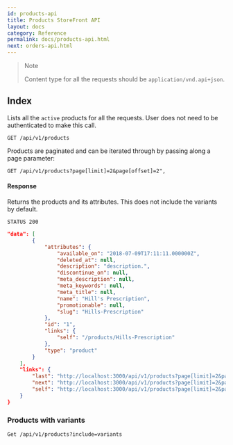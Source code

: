 ```yaml
---
id: products-api
title: Products StoreFront API
layout: docs
category: Reference
permalink: docs/products-api.html
next: orders-api.html
---
```


>Note
>
> Content type for all the requests should be `application/vnd.api+json`.

## Index

Lists all the `active` products for all the requests. User does not need to be authenticated to make this call.

```
GET /api/v1/products
```

Products are paginated and can be iterated through by passing along a page parameter:

```
GET /api/v1/products?page[limit]=2&page[offset]=2",
```

#### Response

Returns the products and its attributes. This does not include the variants by default.

`STATUS 200`

```json
"data": [
        {
            "attributes": {
                "available_on": "2018-07-09T17:11:11.000000Z",
                "deleted_at": null,
                "description": "description.",
                "discontinue_on": null,
                "meta_description": null,
                "meta_keywords": null,
                "meta_title": null,
                "name": "Hill's Prescription",
                "promotionable": null,
                "slug": "Hills-Prescription"
            },
            "id": "1",
            "links": {
                "self": "/products/Hills-Prescription"
            },
            "type": "product"
        }
    ],
    "links": {
        "last": "http://localhost:3000/api/v1/products?page[limit]=2&page[offset]=2",
        "next": "http://localhost:3000/api/v1/products?page[limit]=2&page[offset]=2",
        "self": "http://localhost:3000/api/v1/products?page[limit]=2&page[offset]=1"
    }
}
```

### Products with variants 

```
Get /api/v1/products?include=variants 
```